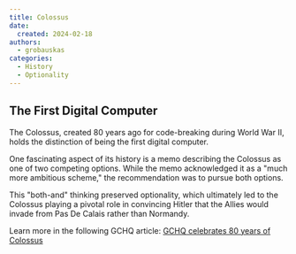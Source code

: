 ```yaml
---
title: Colossus
date: 
  created: 2024-02-18
authors: 
  - grobauskas
categories:
  - History
  - Optionality
---
```


## The First Digital Computer
The Colossus, created 80 years ago for code-breaking during World War II, holds the distinction of being the first digital computer.

<!-- more -->

One fascinating aspect of its history is a memo describing the Colossus as one of two competing options. While the memo acknowledged it as a "much more ambitious scheme," the recommendation was to pursue both options.

This "both-and" thinking preserved optionality, which ultimately led to the Colossus playing a pivotal role in convincing Hitler that the Allies would invade from Pas De Calais rather than Normandy.

Learn more in the following GCHQ article:
[GCHQ celebrates 80 years of Colossus](https://www.gchq.gov.uk/news/colossus-80)
